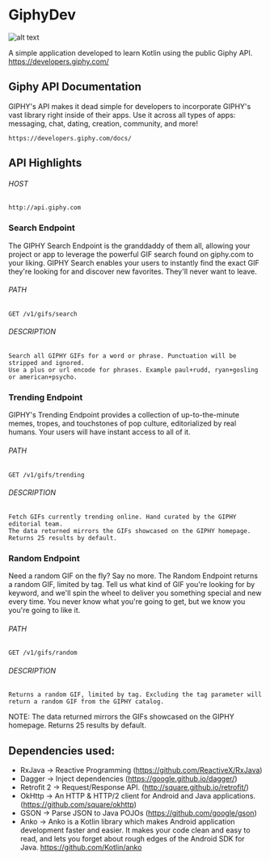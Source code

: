 # GiphyDev

![alt text](https://giphy.com/static/img/labs.gif)

A simple application developed to learn Kotlin using the public Giphy API.
https://developers.giphy.com/

## Giphy API Documentation

GIPHY's API makes it dead simple for developers to incorporate GIPHY's vast library right inside of their apps. Use it across all types of apps: messaging, chat, dating, creation, community, and more!

    https://developers.giphy.com/docs/

## API Highlights

###### HOST
    http://api.giphy.com

### Search Endpoint
The GIPHY Search Endpoint is the granddaddy of them all, allowing your project or app to leverage the powerful GIF search found on giphy.com to your liking. GIPHY Search enables your users to instantly find the exact GIF they're looking for and discover new favorites. They'll never want to leave.

###### PATH

    GET /v1/gifs/search
    
###### DESCRIPTION
 
    Search all GIPHY GIFs for a word or phrase. Punctuation will be stripped and ignored. 
    Use a plus or url encode for phrases. Example paul+rudd, ryan+gosling or american+psycho.

### Trending Endpoint
GIPHY's Trending Endpoint provides a collection of up-to-the-minute memes, tropes, and touchstones of pop culture, editorialized by real humans. Your users will have instant access to all of it.

###### PATH

    GET /v1/gifs/trending
    
###### DESCRIPTION

    Fetch GIFs currently trending online. Hand curated by the GIPHY editorial team. 
    The data returned mirrors the GIFs showcased on the GIPHY homepage. Returns 25 results by default.


### Random Endpoint
Need a random GIF on the fly? Say no more. The Random Endpoint returns a random GIF, limited by tag. Tell us what kind of GIF you're looking for by keyword, and we'll spin the wheel to deliver you something special and new every time. You never know what you're going to get, but we know you you're going to like it.

###### PATH

    GET /v1/gifs/random
    
###### DESCRIPTION

    Returns a random GIF, limited by tag. Excluding the tag parameter will 
    return a random GIF from the GIPHY catalog.

NOTE: The data returned mirrors the GIFs showcased on the GIPHY homepage. Returns 25 results by default.

## Dependencies used:

* RxJava -> Reactive Programming (https://github.com/ReactiveX/RxJava)
* Dagger -> Inject dependencies (https://google.github.io/dagger/)
* Retrofit 2 -> Request/Response API. (http://square.github.io/retrofit/)
* OkHttp -> An HTTP & HTTP/2 client for Android and Java applications. (https://github.com/square/okhttp)
* GSON -> Parse JSON to Java POJOs (https://github.com/google/gson)
* Anko -> Anko is a Kotlin library which makes Android application development faster and easier. It makes your code clean and easy to read, and lets you forget about rough edges of the Android SDK for Java. https://github.com/Kotlin/anko

